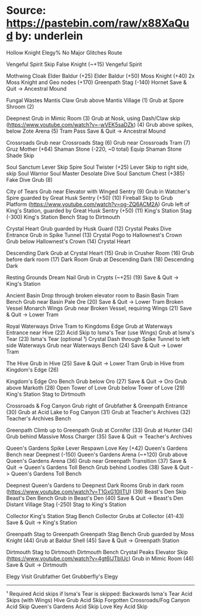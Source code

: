 Source: https://pastebin.com/raw/x88XaQud
by: underlein
===

Hollow Knight Elegy% No Major Glitches Route


Vengeful Spirit
	Skip False Knight (~+15)
	Vengeful Spirit

Mothwing Cloak
    Elder Baldur (+25)
    Elder Baldur (+50)
    Moss Knight (+40)
    2x Moss Knight and Geo nodes (+170)
	Greenpath Stag (-140)
    Hornet
    Save & Quit -> Ancestral Mound

Fungal Wastes
	Mantis Claw
	Grub above Mantis Village (1)
	Grub at Spore Shroom (2)

Deepnest
	Grub in Mimic Room (3)
	Grub at Nosk, using Dash/Claw skip (https://www.youtube.com/watch?v=-wVEK5saDZk) (4)
	Grub above spikes, below Zote Arena (5)
	Tram Pass
	Save & Quit -> Ancestral Mound

Crossroads
	Grub near Crossroads Stag (6)
	Grub near Crossroads Tram (7)
	Gruz Mother (+64)
	Shaman Stone (-220, ~0 total)
	Equip Shaman Stone
	Shade Skip

Soul Sanctum
	Lever Skip Spire
	Soul Twister (+25)
	Lever Skip to right side, skip Soul Warrior
	Soul Master
	Desolate Dive
	Soul Sanctum Chest (+385)
	Fake Dive Grub (8)
	
City of Tears
	Grub near Elevator with Winged Sentry (9)
	Grub in Watcher's Spire guarded by Great Husk Sentry (+50) (10)
	Fireball Skip to Grub Platform (https://www.youtube.com/watch?v=og-ZQ6ACM2A)
	Grub left of King's Station, guarded by Great Husk Sentry (+50) (11)
	King's Station Stag (-300)
	King's Station Bench
	Stag to Dirtmouth

Crystal Heart
	Grub guarded by Husk Guard (12)
	Crystal Peaks Dive Entrance
	Grub in Spike Tunnel (13)
	Crystal Pogo to Hallownest's Crown
	Grub below Hallownest's Crown (14)
	Crystal Heart

Descending Dark
	Grub at Crystal Heart (15)
	Grub in Crusher Room (16)
	Grub before dark room (17)
	Dark Room
	Grub at Descending Dark (18)
	Descending Dark

Resting Grounds
	Dream Nail
	Grub in Crypts (~+25) (19)
	Save & Quit -> King's Station

Ancient Basin
	Drop through broken elevator room to Basin
	Basin Tram Bench
	Grub near Basin Pale Ore (20)
	Save & Quit -> Lower Tram
	Broken Vessel
	Monarch Wings
	Grub near Broken Vessel, requiring Wings (21)
	Save & Quit -> Lower Tram

Royal Waterways
	Drive Tram to Kingdoms Edge
	Grub at Waterways Entrance near Hive (22)
	Acid Skip to Isma's Tear (use Wings)
	Grub at Isma's Tear (23)
	Isma's Tear (optional ¹)
	Crystal Dash through Spike Tunnel to left side Waterways
	Grub near Waterways Bench (24)
	Save & Quit -> Lower Tram

The Hive
	Grub in Hive (25)
	Save & Quit -> Lower Tram
	Grub in Hive from Kingdom's Edge (26)

Kingdom's Edge
	Oro Bench
	Grub below Oro (27)
	Save & Quit -> Oro
	Grub above Markoth (28)
	Open Tower of Love
	Grub below Tower of Love (29)
	King's Station Stag to Dirtmouth

Crossroads & Fog Canyon
	Grub right of Grubfather & Greenpath Entrance (30)
	Grub at Acid Lake to Fog Canyon (31)
	Grub at Teacher's Archives (32)
	Teacher's Archives Bench

Greenpath
	Climb up to Greenpath
	Grub at Cornifer (33)
	Grub at Hunter (34)
	Grub behind Massive Moss Charger (35)
	Save & Quit -> Teacher's Archives

Queen's Gardens
	Spike Lever Respawn
	Love Key (+42)
	Queen's Gardens Bench near Deepnest (-150)
	Queen's Gardens Arena (~+120)
	Grub above Queen's Gardens Arena (36)
	Grub near Greenpath Transition (37)
	Save & Quit -> Queen's Gardens Toll Bench
	Grub behind Loodles (38)
	Save & Quit -> Queen's Gardens Toll Bench

Deepnest
	Queen's Gardens to Deepnest
	Dark Rooms
	Grub in dark room (https://www.youtube.com/watch?v=T1GxG10lITU) (39)
	Beast's Den Skip
	Beast's Den Bench
	Grub in Beast's Den (40)
	Save & Quit -> Beast's Den
	Distant Village Stag (-250)
	Stag to King's Station

Collector
	King's Station Stag Bench
	Collector
	Grubs at Collector (41-43)
	Save & Quit -> King's Station

Greenpath
	Stag to Greenpath
	Greenpath Stag Bench
	Grub guarded by Moss Knight (44)
	Grub at Baldur Shell (45)
	Save & Quit -> Greenpath Station
	
Dirtmouth
	Stag to Dirtmouth
	Dirtmouth Bench
	Crystal Peaks Elevator Skip (https://www.youtube.com/watch?v=4gt6lJTblUc)
	Grub in Mimic Room (46)
	Save & Quit -> Dirtmouth

Elegy
	Visit Grubfather
	Get Grubberfly's Elegy


----------------------------------------------------
¹ Required Acid skips if Isma's Tear is skipped:
	Backwards Isma's Tear Acid Skips (with Wings)
	Hive Grub Acid Skip
	Forgotten Crossroads/Fog Canyon Acid Skip
	Queen's Gardens Acid Skip
	Love Key Acid Skip